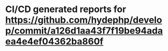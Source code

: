 # CI/CD generated reports for https://github.com/hydephp/develop/commit/a126d1aa43f7f19be94adaea4e4ef04362ba860f
